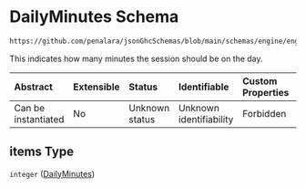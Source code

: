 # DailyMinutes Schema

```txt
https://github.com/penalara/jsonGhcSchemas/blob/main/schemas/engine/engineSpecification.schema.json#/definitions/weeklyStable/items
```

This indicates how many minutes the session should be on the day.

| Abstract            | Extensible | Status         | Identifiable            | Custom Properties | Additional Properties | Access Restrictions | Defined In                                                                                               |
| :------------------ | :--------- | :------------- | :---------------------- | :---------------- | :-------------------- | :------------------ | :------------------------------------------------------------------------------------------------------- |
| Can be instantiated | No         | Unknown status | Unknown identifiability | Forbidden         | Allowed               | none                | [engineSpecification.schema.json\*](../../../out/engineSpecification.schema.json "open original schema") |

## items Type

`integer` ([DailyMinutes](enginespecification-definitions-weeklystable-dailyminutes.md))
